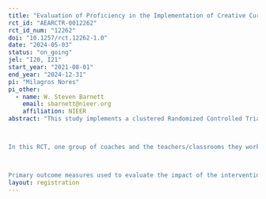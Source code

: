 ```yaml
---
title: "Evaluation of Proficiency in the Implementation of Creative Curriculum Study"
rct_id: "AEARCTR-0012262"
rct_id_num: "12262"
doi: "10.1257/rct.12262-1.0"
date: "2024-05-03"
status: "on_going"
jel: "I20, I21"
start_year: "2021-08-01"
end_year: "2024-12-31"
pi: "Milagros Nores"
pi_other:
  - name: W. Steven Barnett
    email: sbarnett@nieer.org
    affiliation: NIEER
abstract: "This study implements a clustered Randomized Controlled Trial (RCT) across two districts in a Northeastern state with a state preschool program. The research aims to assess the effectiveness of access to the full digital Creative Curriculum (CC) ecosystem and associated professional development provided by Teaching Strategies, relative to practice-as-usual in districts currently using Creative Curriculum. 

In this RCT, one group of coaches and the teachers/classrooms they work with in two districts serve as the control group receiving no intervention(n=60 teachers), while the other group of coaches and the teachers/classrooms they work with form the treatment group (n=60 teachers). Randomization was completed in the Fall of 2021, before the commencement of study activities. Clustering at the coach level is designed to account for shared professional development activities within each cluster. The study includes a third arm where the outcomes are assessed in randomly selected preschools classrooms across the state (n=60 teachers).

Primary outcome measures used to evaluate the impact of the intervention include two measures of classroom quality (in the 2021-22 school year and again in the 2023-24 school year). Secondary outcomes encompass child cognitive assessments (language, literacy, and math), children's executive functions, social-emotional development (teacher report), and creativity. These assessments are planned for the fall of 2023 and the spring of 2024 to assess children’s growth over the school year. Implementation is captured through measures of cumulative hours of training, engagement with the ecosystem and fidelity of implementation. "
layout: registration
---
```


